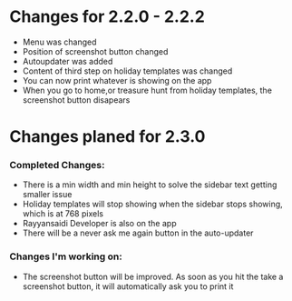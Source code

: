 # Changes for 2.2.0 - 2.2.2

- Menu was changed
- Position of screenshot button changed
- Autoupdater was added
- Content of third step on holiday templates was changed
- You can now print whatever is showing on the app
- When you go to home,or treasure hunt from holiday templates, the screenshot button disapears

# Changes planed for 2.3.0

### Completed Changes:

- There is a min width and min height to solve the sidebar text getting smaller issue
- Holiday templates will stop showing when the sidebar stops showing, which is at 768 pixels
- Rayyansaidi Developer is also on the app
- There will be a never ask me again button in the auto-updater

### Changes I'm working on:

- The screenshot button will be improved. As soon as you hit the take a screenshot button, it will automatically ask you to print it
